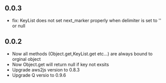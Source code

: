 ## 0.0.3

 - fix: KeyList does not set next_marker properly when delimiter is set to '' or null
 
## 0.0.2

 - Now all methods (Object.get,KeyList.get etc...) are always bound to orginal object
 - Now Object.get will return null if key not exsits
 - Upgrade aws2js version to 0.8.3
 - Upgrade Q versio to 0.9.6